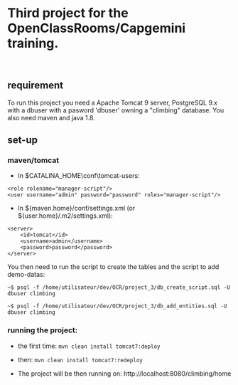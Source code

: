 # Third project for the OpenClassRooms/Capgemini training.

<br/>

## requirement
To run this project you need a Apache Tomcat 9 server, PostgreSQL 9.x with a dbuser with a pasword 'dbuser' owning a "climbing" database. You also need maven and java 1.8.

## set-up
### maven/tomcat

* In $CATALINA_HOME\conf\tomcat-users:

```
<role rolename="manager-script"/>
<user username="admin" password="password" roles="manager-script"/>
```

* In  ${maven.home}/conf/settings.xml (or ${user.home}/.m2/settings.xml):

```
<server>
    <id>tomcat</id>
    <username>admin</username>
    <password>password</password>
</server>
```

You then need to run the script to create the tables and the script to add demo-datas: 

```
~$ psql -f /home/utilisateur/dev/OCR/project_3/db_create_script.sql -U dbuser climbing
```

```
~$ psql -f /home/utilisateur/dev/OCR/project_3/db_add_entities.sql -U dbuser climbing
```

### running the project:

* the first time:
	`mvn clean install tomcat7:deploy`

* then: 
	`mvn clean install tomcat7:redeploy`

* The project will be then running on: http://localhost:8080/climbing/home

